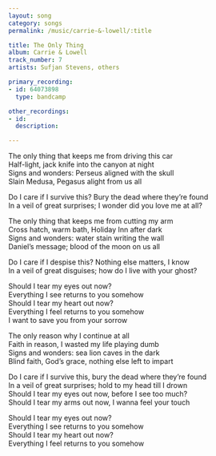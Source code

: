 ```yaml
---
layout: song
category: songs
permalink: /music/carrie-&-lowell/:title

title: The Only Thing
album: Carrie & Lowell
track_number: 7
artists: Sufjan Stevens, others

primary_recording:
- id: 64073898
  type: bandcamp

other_recordings:
- id:
  description: 

---
```


The only thing that keeps me from driving this car <br>
Half-light, jack knife into the canyon at night <br>
Signs and wonders: Perseus aligned with the skull <br>
Slain Medusa, Pegasus alight from us all

Do I care if I survive this? Bury the dead where they’re found <br>
In a veil of great surprises; I wonder did you love me at all?

The only thing that keeps me from cutting my arm <br>
Cross hatch, warm bath, Holiday Inn after dark <br>
Signs and wonders: water stain writing the wall <br>
Daniel’s message; blood of the moon on us all

Do I care if I despise this? Nothing else matters, I know <br>
In a veil of great disguises; how do I live with your ghost?

Should I tear my eyes out now? <br>
Everything I see returns to you somehow <br>
Should I tear my heart out now? <br>
Everything I feel returns to you somehow <br>
I want to save you from your sorrow

The only reason why I continue at all <br>
Faith in reason, I wasted my life playing dumb <br>
Signs and wonders: sea lion caves in the dark <br>
Blind faith, God’s grace, nothing else left to impart

Do I care if I survive this, bury the dead where they’re found <br>
In a veil of great surprises; hold to my head till I drown <br>
Should I tear my eyes out now, before I see too much? <br>
Should I tear my arms out now, I wanna feel your touch

Should I tear my eyes out now? <br>
Everything I see returns to you somehow <br>
Should I tear my heart out now? <br>
Everything I feel returns to you somehow